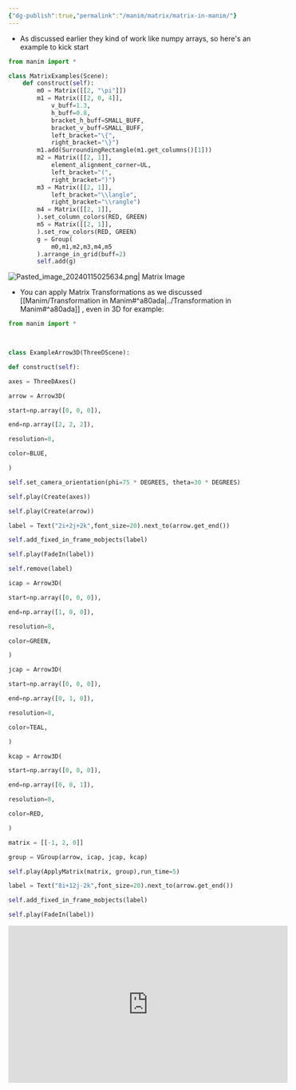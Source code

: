 ```yaml
---
{"dg-publish":true,"permalink":"/manim/matrix/matrix-in-manim/"}
---
```


- As discussed earlier they kind of work like numpy arrays, so here's an example to kick start
```python
from manim import *

class MatrixExamples(Scene):
    def construct(self):
        m0 = Matrix([[2, "\pi"]])
        m1 = Matrix([[2, 0, 4]],
            v_buff=1.3,
            h_buff=0.8,
            bracket_h_buff=SMALL_BUFF,
            bracket_v_buff=SMALL_BUFF,
            left_bracket="\{",
            right_bracket="\}")
        m1.add(SurroundingRectangle(m1.get_columns()[1]))
        m2 = Matrix([[2, 1]],
            element_alignment_corner=UL,
            left_bracket="(",
            right_bracket=")")
        m3 = Matrix([[2, 1]],
            left_bracket="\\langle",
            right_bracket="\\rangle")
        m4 = Matrix([[2, 1]],
        ).set_column_colors(RED, GREEN)
        m5 = Matrix([[2, 1]],
        ).set_row_colors(RED, GREEN)
        g = Group(
            m0,m1,m2,m3,m4,m5
        ).arrange_in_grid(buff=2)
        self.add(g)
```


![Pasted_image_20240115025634.png| Matrix Image](/img/user/Manim/Matrix/Pasted_image_20240115025634.png)




- You can apply Matrix Transformations as we discussed [[Manim/Transformation in Manim#^a80ada\|../Transformation in Manim#^a80ada]] , even in 3D for example:
```python
from manim import *

  

class ExampleArrow3D(ThreeDScene):

def construct(self):

axes = ThreeDAxes()

arrow = Arrow3D(

start=np.array([0, 0, 0]),

end=np.array([2, 2, 2]),

resolution=8,

color=BLUE,

)

self.set_camera_orientation(phi=75 * DEGREES, theta=30 * DEGREES)

self.play(Create(axes))

self.play(Create(arrow))

label = Text("2i+2j+2k",font_size=20).next_to(arrow.get_end())

self.add_fixed_in_frame_mobjects(label)

self.play(FadeIn(label))

self.remove(label)

icap = Arrow3D(

start=np.array([0, 0, 0]),

end=np.array([1, 0, 0]),

resolution=8,

color=GREEN,

)

jcap = Arrow3D(

start=np.array([0, 0, 0]),

end=np.array([0, 1, 0]),

resolution=8,

color=TEAL,

)

kcap = Arrow3D(

start=np.array([0, 0, 0]),

end=np.array([0, 0, 1]),

resolution=8,

color=RED,

)

matrix = [[-1, 2, 0]]

group = VGroup(arrow, icap, jcap, kcap)

self.play(ApplyMatrix(matrix, group),run_time=5)

label = Text("8i+12j-2k",font_size=20).next_to(arrow.get_end())

self.add_fixed_in_frame_mobjects(label)

self.play(FadeIn(label))
```
<iframe width="560" height="315" src="https://www.youtube.com/embed/CSiB4kypz4o?si=tJwekxsQreqETT8N" title="YouTube video player" frameborder="0" allow="accelerometer; autoplay; clipboard-write; encrypted-media; gyroscope; picture-in-picture; web-share" allowfullscreen></iframe> 
